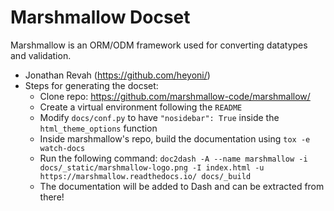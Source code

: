 Marshmallow Docset
=======================

Marshmallow is an ORM/ODM framework used for converting datatypes and validation.
* Jonathan Revah (https://github.com/heyoni/)
* Steps for generating the docset:
  * Clone repo: https://github.com/marshmallow-code/marshmallow/
  * Create a virtual environment following the `README`
  * Modify `docs/conf.py` to have `"nosidebar": True` inside the `html_theme_options` function
  * Inside marshmallow's repo, build the documentation using `tox -e watch-docs`
  * Run the following command: `doc2dash -A --name marshmallow -i docs/_static/marshmallow-logo.png -I index.html -u https://marshmallow.readthedocs.io/ docs/_build`
  * The documentation will be added to Dash and can be extracted from there!
